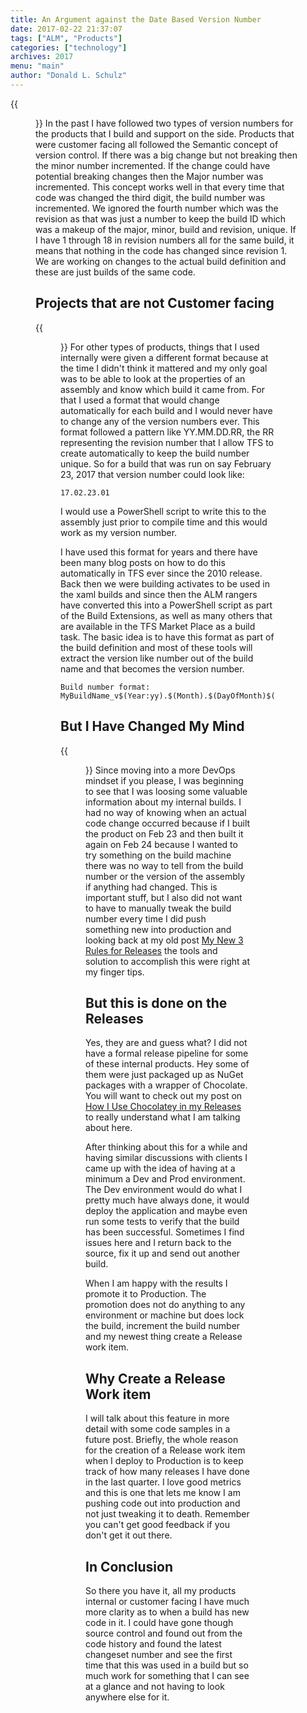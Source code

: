 ```yaml
---
title: An Argument against the Date Based Version Number
date: 2017-02-22 21:37:07
tags: ["ALM", "Products"]
categories: ["technology"]
archives: 2017
menu: "main"
author: "Donald L. Schulz"
---
```

{{<figure class="right" src="/images/version.jpg" width="250" alt="Version Sample">}}
In the past I have followed two types of version numbers for the products that I build and support on the side.  Products that were customer facing all followed the Semantic concept of version control.  If there was a big change but not breaking then the minor number incremented.  If the change could have potential breaking changes then the Major number was incremented.  This concept works well in that every time that code was changed the third digit, the build number was incremented.  We ignored the fourth number which was the revision as that was just a number to keep the build ID which was a makeup of the major, minor, build and revision, unique.  If I have 1 through 18 in revision numbers all for the same build, it means that nothing in the code has changed since revision 1. We are working on changes to the actual build definition and these are just builds of the same code.

## Projects that are not Customer facing
{{<figure class="left" src="/images/internal.png" width="250" alt="Internal Projects">}}
For other types of products, things that I used internally were given a different format because at the time I didn't think it mattered and my only goal was to be able to look at the properties of an assembly and know which build it came from.  For that I used a format that would change automatically for each build and I would never have to change any of the version numbers ever.  This format followed a pattern like YY.MM.DD.RR, the RR representing the revision number that I allow TFS to create automatically to keep the build number unique.  So for a build that was run on say February 23, 2017 that version number could look like: 
```
17.02.23.01
```
I would use a PowerShell script to write this to the assembly just prior to compile time and this would work as my version number.

I have used this format for years and there have been many blog posts on how to do this automatically in TFS ever since the 2010 release.  Back then we were building activates to be used in the xaml builds and since then the ALM rangers have converted this into a PowerShell script as part of the Build Extensions, as well as many others that are available in the TFS Market Place as a build task.  The basic idea is to have this format as part of the build definition and most of these tools will extract the version like number out of the build name and that becomes the version number.
```
Build number format: MyBuildName_v$(Year:yy).$(Month).$(DayOfMonth)$(Rev:.rr)
```
## But I Have Changed My Mind
{{<figure class="right" src="/images/changed.jpg" width="250" alt="Version Sample">}}
Since moving into a more DevOps mindset if you please, I was beginning to see that I was loosing some valuable information about my internal builds.  I had no way of knowing when an actual code change occurred because if I built the product on Feb 23 and then built it again on Feb 24 because I wanted to try something on the build machine there was no way to tell from the build number or the version of the assembly if anything had changed.  This is important stuff, but I also did not want to have to manually tweak the build number every time I did push something new into production and looking back at my old post [My New 3 Rules for Releases](/2016/09/my-new-3-rules-for-releases/) the tools and solution to accomplish this were right at my finger tips.

## But this is done on the Releases
Yes, they are and guess what? I did not have a formal release pipeline for some of these internal products.  Hey some of them were just packaged up as NuGet packages with a wrapper of Chocolate.  You will want to check out my post on [How I Use Chocolatey in my Releases](/2016/06/how-i-use-chocolatey-in-my-releases/) to really understand what I am talking about here.  

After thinking about this for a while and having similar discussions with clients I came up with the idea of having at a minimum a Dev and Prod environment.  The Dev environment would do what I pretty much have always done, it would deploy the application and maybe even run some tests to verify that the build has been successful.  Sometimes I find issues here and I return back to the source, fix it up and send out another build.  

When I am happy with the results I promote it to Production.  The promotion does not do anything to any environment or machine but does lock the build, increment the build number and my newest thing create a Release work item.

## Why Create a Release Work item
I will talk about this feature in more detail with some code samples in a future post. Briefly, the whole reason for the creation of a Release work item when I deploy to Production is to keep track of how many releases I have done in the last quarter.  I love good metrics and this is one that lets me know I am pushing code out into production and not just tweaking it to death.  Remember you can't get good feedback if you don't get it out there.

## In Conclusion
So there you have it, all my products internal or customer facing I have much more clarity as to when a build has new code in it.  I could have gone though source control and found out from the code history and found the latest changeset number and see the first time that this was used in a build but so much work for something that I can see at a glance and not having to look anywhere else for it. 